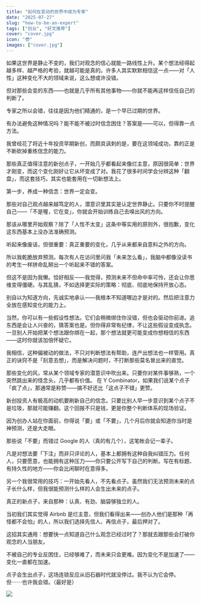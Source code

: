 ```yaml
---
title: "如何在变动的世界中成为专家"
date: "2025-07-27"
slug: "how-to-be-an-expert"
tags: ["创业", "好文推荐"]
cover: "cover.jpg"
icon: "😎"
images: ["cover.jpg"]
---
```

如果这世界是静止不变的，我们对观念的信心就能一路线性上升。某个想法经得起越多样、越严格的考验，就越可能是真的。许多人其实默默相信这一点——对「人性」这种变化不大的领域来说，这么想或许没错。



但对那些会变的东西——也就是几乎所有其他事物——你就不能再这样信任自己的判断了。



专家之所以会错，往往是因为他们精通的，是一个早已过期的世界。



有办法避免这种情况吗？能不能不被过时信念困住？答案是——可以，但得靠一点方法。



我曾经花了将近十年投资早期新创，而颇具讽刺的是，要在这领域成功，靠的正是不断砍掉重练信念的能力。



那些真正值得注意的新创点子，一开始几乎都看起来像烂主意，原因很简单：世界才刚变，而这个变化刚好让它从坏变成了对。我花了很多时间学会分辨这种「翻盘」，而这套技巧，其实也能套用在一切新想法上。



第一步，养成一种信念：世界一定会变。



那些对自己观点越来越笃定的人，潜意识里其实是认定世界静止。只要你不时提醒自己——「不是喔，它在变」，你就会开始训练自己去嗅出风的方向。



那该从哪里开始观察？除了「人性不太变」这条中等实用的原则外，很抱歉，变化这东西基本上没办法准确预测。



听起来像废话，但很重要：真正重要的变化，几乎从来都来自意料之外的方向。



所以我乾脆放弃预测。每次有人在访问里问我「未来怎么看」，我脑中都像没读书的考生一样拼命乱掰出一个听起来不错的答案。



但这不是因为我懒。恰好相反——我觉得，预测未来不但命中率可怜，还会让你思维变得僵硬。与其乱猜，不如选择更实际的策略：彻底、彻底地保持开放心态。



别自以为知道方向，先诚实地承认——我根本不知道哪边才是对的。然后把注意力全放在感知变化的能力上。



当然，你可以有一些假设性想法。它们会稍微绑住你没错，但也会驱动你前进。追东西是会让人兴奋的，猜答案也是。但你得非常有纪律，不让这些假设变成执念。
一旦别人开始把某个想法跟你绑在一起，那个想法就更可能变成你想相信的东西——这时你就该加倍怀疑它。



我相信，这种偏被动的做法，不只对判断想法有帮助，连产出想法也一样管用。真正的诀窍不是「刻意去想」，而是解决问题时，不打断那些莫名冒出来的直觉。



那些变化的风，常从某个领域专家的潜意识中吹出来。只要你对某件事够熟，一个突然跳出来的怪念头，几乎都有价值。
在 Y Combinator，如果我们说某个点子「疯了点」，那通常是称赞——搞不好还比「这点子不错」更赞。



新创投资人有极高的动机要刷新自己的信念。只要比别人早一步意识到某个点子不是垃圾，那就可能赚翻。这个回报不只是钱，更是你整个判断体系的现场验证。



因为创办人站在你面前，你得说「要」或「不要」，几个月后你就会知道你当时是神预测，还是大走眼。



那些说「不要」而错过 Google 的人（真的有几个），这笔帐会记一辈子。



凡是对想法要「下注」而非只评论的人，基本上都拥有这种自我纠错压力。任何人，只要愿意，也能拥有这种压力——你只要公开写下自己的判断。写在有标题、有持久性的地方——你会比闲聊时在意得多。



另一个我很常用的技巧：一开始先看人，不先看点子。虽然我们无法预测未来的点子长什么样，但我很能预测什么样的人会生出未来的点子。



真正的新点子，来自那种：认真、有劲、脑袋够独立的人。



当初我们其实觉得 Airbnb 是烂主意，但我们看得出来——创办人他们是那种「再怪都不会怕」的人，所以我们选择先信人、再信点子，最后押对了。



这招其实通用：想要快一点知道自己什么观念已经过时了？那就去跟那些会打破你观念的人当朋友。



不被自己的专业反困住，已经够难了，而未来只会更难。因为变化不是加速了——变化一直都在加速。



点子会生出点子，这场连锁反应从旧石器时代就没停过。我不认为它会停。
但⋯⋯也许我会错。（最好是）




![](https://prod-files-secure.s3.us-west-2.amazonaws.com/112d0858-5090-4d34-a606-b75eb8d65fd2/46476355-9cf3-4e99-9b7a-3531bc426380/1000202064.png?X-Amz-Algorithm=AWS4-HMAC-SHA256&X-Amz-Content-Sha256=UNSIGNED-PAYLOAD&X-Amz-Credential=ASIAZI2LB466YRUOKB6J%2F20250904%2Fus-west-2%2Fs3%2Faws4_request&X-Amz-Date=20250904T194251Z&X-Amz-Expires=3600&X-Amz-Security-Token=IQoJb3JpZ2luX2VjEPv%2F%2F%2F%2F%2F%2F%2F%2F%2F%2FwEaCXVzLXdlc3QtMiJHMEUCIE0tZmLkMZjw6ZB5tJiXOzeUbdy2DaiRfyTIKWu7pA%2FoAiEAzN4lDNUQwKLVeK1wVtLUnol0ljdglhHK0SUYmlIsL6Eq%2FwMIYxAAGgw2Mzc0MjMxODM4MDUiDJc8odTp%2BPDVq%2FGQDyrcA9iQfSRLWhnBSxC%2BAuH3%2Bg4RGkUgIX9gl5Qg%2FyGvpAaE2I0zUVCmG4qmbE%2FpyxzFRTER%2FTwCeUuQEYJgR2INGtZSB3aB8zB%2FFpxME1pzx2F%2BG7SAgiaWLzzogN4xOCuJKYrxi9aZYG3Qik5XwNGEJuetTcGWZlu8Tw%2BGSQXFRZmxYlWl6dPJ2IpLTfzoyOb8Nq61c%2BL9%2FnMRH89aTAW9QnmY2CxeEDLfmT4t27WEXbDtHBv1lp3IdhcpPFWhZEMlg0xABgo%2Bnci%2FHsPJgV3yuBho9PbgsqJEaOGmJWY%2F0XsAhmR%2FkWaYKE%2FAEcdJOOVF96WuoTaWDjUsjlOslsEno6HWTEn6i%2Fxy9N7JIMwU2%2Bp%2FpJH0U%2FQnajmOfpOLF2TUJeG95JSRXa4KPEqPyIrkzqorD5dL%2B1c3IA6dr%2FxKPR%2B6qzWLHLMMoYZcC3mtnld3WmmWHyH%2Fy6J0s5Wr9B%2BL3jUNeOsp%2F5pN9DUiPweFydsp4ejpccMB91bZ52n0C%2Frsjm4nLc4lW9NVTmzJZJG4wKlFjbuQ6ITY%2BfraHqiEWPH2zAih58PJut7rjm0fx5b5MHSYkK%2BApyqlsFF4KDfrwHt89p41EmOpM5TQQ0puCsonz3b6Az7sVUeV0d2%2FML2x58UGOqUBGCVIPXDbY%2BfppzA4%2BIezo6caAjxuYrUTg5z7SwtwR1hUrYxwpj7go21uETOcguSG%2Bvd277ybc7vjzfo1FT0vvAkqi0JmVXJVbOM08IClVOI0emeCWBrCxF52ioxYLMVjx%2FfdBXmKAM5ZvHvRVtGFuhBtd8Nlg5SGGignbWFxSIyfWQTOvZcDFZbiGL4ZwNYPbWKxna1j%2FzBIdnA9567S%2BsFIoEZV&X-Amz-Signature=a484d2d525c2d7f4c520332fb80d593b6cffb30da5d6c14fee232fbf24602101&X-Amz-SignedHeaders=host&x-amz-checksum-mode=ENABLED&x-id=GetObject)

